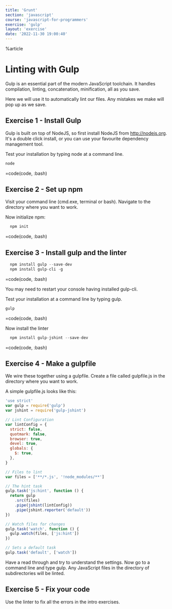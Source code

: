 ```yaml
---
title: 'Grunt'
section: 'javascript'
course: 'javascript-for-programmers'
exercise: 'gulp'
layout: 'exercise'
date: '2022-11-30 19:00:40'
---
```


%article

# Linting with Gulp

Gulp is an essential part of the modern JavaScript toolchain. It handles compilation, linting, concatenation, minification, all as you save.

Here we will use it to automatically lint our files. Any mistakes we make will pop up as we save.

## Exercise 1 - Install Gulp

Gulp is built on top of NodeJS, so first install NodeJS from <http://nodejs.org>. It's a double click install, or you can use your favourite dependency management tool.

Test your installation by typing node at a command line.

```js
node
```

=code(code, :bash)

## Exercise 2 - Set up npm

Visit your command line (cmd.exe, terminal or bash). Navigate to the directory where you want to work.

Now initialize npm:

```js
  npm init
```

=code(code, :bash)

## Exercise 3 - Install gulp and the linter

```js
  npm install gulp --save-dev
  npm install gulp-cli -g
```

=code(code, :bash)

You may need to restart your console having installed gulp-cli.

Test your installation at a command line by typing gulp.

```js
gulp
```

=code(code, :bash)

Now install the linter

```js
  npm install gulp-jshint --save-dev
```

=code(code, :bash)

## Exercise 4 - Make a gulpfile

We wire these together using a gulpfile. Create a file called gulpfile.js in the directory where you want to work.

A simple gulpfile.js looks like this:

```js
'use strict'
var gulp = require('gulp')
var jshint = require('gulp-jshint')

// Lint Configuration
var lintConfig = {
  strict: false,
  quotmark: false,
  browser: true,
  devel: true,
  globals: {
    $: true,
  },
}

// Files to lint
var files = ['**/*.js', '!node_modules/**']

// The hint task
gulp.task('js:hint', function () {
  return gulp
    .src(files)
    .pipe(jshint(lintConfig))
    .pipe(jshint.reporter('default'))
})

// Watch files for changes
gulp.task('watch', function () {
  gulp.watch(files, ['js:hint'])
})

// Sets a default task
gulp.task('default', ['watch'])
```

Have a read through and try to understand the settings. Now go to a command line and type gulp. Any JavaScript files in the directory of subdirectories will be linted.

## Exercise 5 - Fix your code

Use the linter to fix all the errors in the intro exercises.
